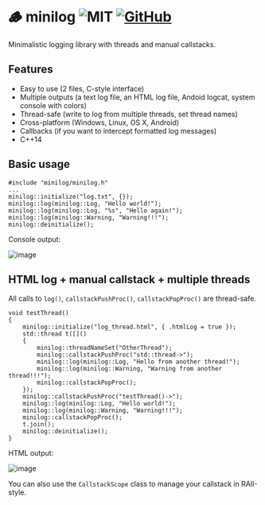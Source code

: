# 🪵 minilog ![MIT](https://img.shields.io/badge/license-MIT-blue.svg)  [![GitHub](https://img.shields.io/badge/repo-github-green.svg)](https://github.com/corporateshark/minilog)
Minimalistic logging library with threads and manual callstacks.

## Features

* Easy to use (2 files, C-style interface)
* Multiple outputs (a text log file, an HTML log file, Andoid logcat, system console with colors)
* Thread-safe (write to log from multiple threads, set thread names)
* Cross-platform (Windows, Linux, OS X, Android)
* Callbacks (if you want to intercept formatted log messages)
* C++14

## Basic usage

```
#include "minilog/minilog.h"
...
minilog::initialize("log.txt", {});
minilog::log(minilog::Log, "Hello world!");
minilog::log(minilog::Log, "%s", "Hello again!");
minilog::log(minilog::Warning, "Warning!!!");
minilog::deinitialize();
```

Console output:

![image](https://user-images.githubusercontent.com/2510143/139719447-50c48b77-9f56-41d5-b1c3-0b98000f652d.png)

## HTML log + manual callstack + multiple threads

All calls to `log()`, `callstackPushProc()`, `callstackPopProc()` are thread-safe.

```
void testThread()
{
	minilog::initialize("log_thread.html", { .htmlLog = true });
	std::thread t([]()
	{
		minilog::threadNameSet("OtherThread");
		minilog::callstackPushProc("std::thread->");
		minilog::log(minilog::Log, "Hello from another thread!");
		minilog::log(minilog::Warning, "Warning from another thread!!!");
		minilog::callstackPopProc();
	});
	minilog::callstackPushProc("testThread()->");
	minilog::log(minilog::Log, "Hello world!");
	minilog::log(minilog::Warning, "Warning!!!");
	minilog::callstackPopProc();
	t.join();
	minilog::deinitialize();
}
```

HTML output:

![image](https://user-images.githubusercontent.com/2510143/139718798-5536413a-72ff-49c0-a262-1c1bb844a260.png)

You can also use the `CallstackScope` class to manage your callstack in RAII-style.
